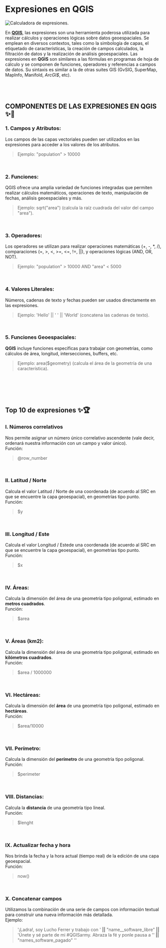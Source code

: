 # **Expresiones en QGIS**
![Calculadora de expresiones](https://raw.githubusercontent.com/lefcgis/qgis_basic_expressions/master/assets/ImagenV1.png).


En **[QGIS](https://www.qgis.org/es/site/)**, las expresiones son una herramienta poderosa utilizada para realizar cálculos y operaciones lógicas sobre datos geoespaciales. Se emplean en diversos contextos, tales como la simbología de capas, el etiquetado de características, la creación de campos calculados, la filtración de datos y la realización de análisis geoespaciales. Las expresiones en **QGIS** son similares a las fórmulas en programas de hoja de cálculo y se componen de funciones, operadores y referencias a campos de datos. Su sintaxis es similar a la de otras suites GIS (GvSIG, SuperMap, MapInfo, Manifold, _ArcGI$_, etc).    
<br />
<br />
<br />

## **COMPONENTES DE LAS EXPRESIONES EN QGIS** ✨🧮</h1>

### 1. Campos y Atributos:
Los campos de las capas vectoriales pueden ser utilizados en las expresiones para acceder a los valores de los atributos.
> Ejemplo: "population" > 10000
<br />

### 2. Funciones:
QGIS ofrece una amplia variedad de funciones integradas que permiten realizar cálculos matemáticos, operaciones de texto, manipulación de fechas, análisis geoespaciales y más.
> Ejemplo: sqrt("area") (calcula la raíz cuadrada del valor del campo "area").
<br />

### 3. Operadores:  
Los operadores se utilizan para realizar operaciones matemáticas (+, -, *, /), comparaciones (=, >, <, >=, <=, !=, ||), y operaciones lógicas (AND, OR, NOT).
> Ejemplo: "population" > 10000 AND "area" < 5000
<br />

### 4. Valores Literales:
Números, cadenas de texto y fechas pueden ser usados directamente en las expresiones.
> Ejemplo: 'Hello' || ' ' || 'World' (concatena las cadenas de texto).
<br />

### 5. Funciones Geoespaciales:
**QGIS** incluye funciones específicas para trabajar con geometrías, como cálculos de área, longitud, intersecciones, buffers, etc.
> Ejemplo: area($geometry) (calcula el área de la geometría de una característica).
<br />
<br />
<br />
<br />

## **Top 10 de expresiones** ✨🏆</h1>

### I. Números correlativos
Nos permite asignar un número único correlativo ascendente (vale decir, ordenará nuestra información con un campo y valor único).  
Función:
> @row_number
<br />

### II. Latitud / Norte
Calcula el valor Latitud / Norte de una coordenada (de acuerdo al SRC en que se encuentre la capa geoespacial), en geometrías tipo punto.  
Función:
> $y
<br />

### III. Longitud / Este
Calcula el valor Longitud / Estede una coordenada (de acuerdo al SRC en que se encuentre la capa geoespacial), en geometrías tipo punto.  
Función:
> $x
<br />

### IV. Áreas:
Calcula la dimensión del área de una geometría tipo poligonal, estimado en **metros cuadrados**.  
Función:
> $area
<br />

### V. Áreas (km2):
Calcula la dimensión del área de una geometría tipo poligonal, estimado en **kilómetros cuadrados**.  
Función:
> $area / 1000000
<br />

### VI. Hectáreas:
Calcula la dimensión del **área** de una geometría tipo poligonal, estimado en **hectáreas**.  
Función:
> $area/10000
<br />

### VII. Perímetro:
Calcula la dimensión del **perímetro** de una geometría tipo poligonal.  
Función:
> $perimeter
<br />

### VIII. Distancias:
Calcula la **distancia** de una geometría tipo lineal.  
Función:
> $lenght
<br />

### IX. Actualizar fecha y hora
Nos brinda la fecha y la hora actual (tiempo real) de la edición  de una capa geoespacial.  
Función:
> now()
<br />

### X. Concatenar campos
Utilizamos la combinación de una serie de campos con información textual para construir una nueva información más detallada.  
Ejemplo:
> '¡Ladra!, soy Lucho Ferrer y trabajo con ' **||** "name__software_libre" **||** 'Únete y sé parte de mi #QGISarmy. Abraza la fé y ponle pausa a '' **||** "names_software_pagado" ''

